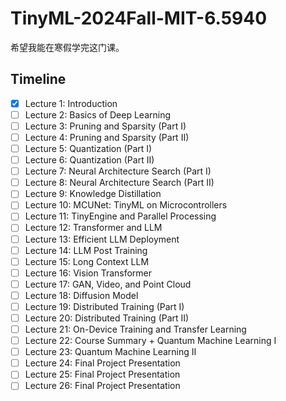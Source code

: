 # TinyML-2024Fall-MIT-6.5940

希望我能在寒假学完这门课。

## Timeline

- [x] Lecture 1: Introduction
- [ ] Lecture 2: Basics of Deep Learning
- [ ] Lecture 3: Pruning and Sparsity (Part I)
- [ ] Lecture 4: Pruning and Sparsity (Part II)
- [ ] Lecture 5: Quantization (Part I)
- [ ] Lecture 6: Quantization (Part II)
- [ ] Lecture 7: Neural Architecture Search (Part I)
- [ ] Lecture 8: Neural Architecture Search (Part II)
- [ ] Lecture 9: Knowledge Distillation
- [ ] Lecture 10: MCUNet: TinyML on Microcontrollers
- [ ] Lecture 11: TinyEngine and Parallel Processing
- [ ] Lecture 12: Transformer and LLM
- [ ] Lecture 13: Efficient LLM Deployment
- [ ] Lecture 14: LLM Post Training
- [ ] Lecture 15: Long Context LLM
- [ ] Lecture 16: Vision Transformer
- [ ] Lecture 17: GAN, Video, and Point Cloud
- [ ] Lecture 18: Diffusion Model
- [ ] Lecture 19: Distributed Training (Part I)
- [ ] Lecture 20: Distributed Training (Part II)
- [ ] Lecture 21: On-Device Training and Transfer Learning
- [ ] Lecture 22: Course Summary + Quantum Machine Learning I
- [ ] Lecture 23: Quantum Machine Learning II
- [ ] Lecture 24: Final Project Presentation
- [ ] Lecture 25: Final Project Presentation
- [ ] Lecture 26: Final Project Presentation